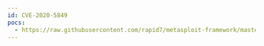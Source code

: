 ```yaml
---
id: CVE-2020-5849
pocs:
  - https://raw.githubusercontent.com/rapid7/metasploit-framework/master/modules/exploits/linux/http/unraid_auth_bypass_exec.rb
---
```

